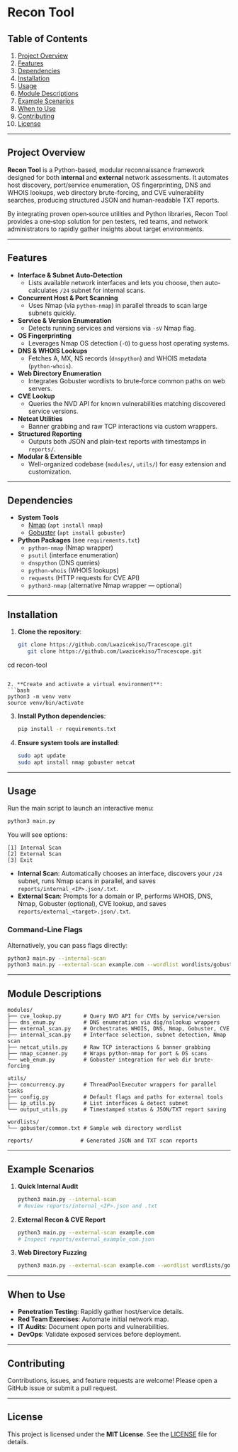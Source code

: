 # Recon Tool

## Table of Contents
1. [Project Overview](#project-overview)
2. [Features](#features)
3. [Dependencies](#dependencies)
4. [Installation](#installation)
5. [Usage](#usage)
6. [Module Descriptions](#module-descriptions)
7. [Example Scenarios](#example-scenarios)
8. [When to Use](#when-to-use)
9. [Contributing](#contributing)
10. [License](#license)

---

## Project Overview

**Recon Tool** is a Python-based, modular reconnaissance framework designed for both **internal** and **external** network assessments. It automates host discovery, port/service enumeration, OS fingerprinting, DNS and WHOIS lookups, web directory brute-forcing, and CVE vulnerability searches, producing structured JSON and human-readable TXT reports.

By integrating proven open‑source utilities and Python libraries, Recon Tool provides a one‑stop solution for pen testers, red teams, and network administrators to rapidly gather insights about target environments.

---

## Features

- **Interface & Subnet Auto-Detection**
  - Lists available network interfaces and lets you choose, then auto-calculates `/24` subnet for internal scans.
- **Concurrent Host & Port Scanning**
  - Uses Nmap (via `python-nmap`) in parallel threads to scan large subnets quickly.
- **Service & Version Enumeration**
  - Detects running services and versions via `-sV` Nmap flag.
- **OS Fingerprinting**
  - Leverages Nmap OS detection (`-O`) to guess host operating systems.
- **DNS & WHOIS Lookups**
  - Fetches A, MX, NS records (`dnspython`) and WHOIS metadata (`python-whois`).
- **Web Directory Enumeration**
  - Integrates Gobuster wordlists to brute‑force common paths on web servers.
- **CVE Lookup**
  - Queries the NVD API for known vulnerabilities matching discovered service versions.
- **Netcat Utilities**
  - Banner grabbing and raw TCP interactions via custom wrappers.
- **Structured Reporting**
  - Outputs both JSON and plain‑text reports with timestamps in `reports/`.
- **Modular & Extensible**
  - Well-organized codebase (`modules/`, `utils/`) for easy extension and customization.

---

## Dependencies

- **System Tools**
  - [Nmap](https://nmap.org/) (`apt install nmap`)
  - [Gobuster](https://github.com/OJ/gobuster) (`apt install gobuster`)
- **Python Packages** (see `requirements.txt`)
  - `python-nmap` (Nmap wrapper)
  - `psutil` (interface enumeration)
  - `dnspython` (DNS queries)
  - `python-whois` (WHOIS lookups)
  - `requests` (HTTP requests for CVE API)
  - `python3-nmap` (alternative Nmap wrapper — optional)

---

## Installation

1. **Clone the repository**:
   ```bash
   git clone https://github.com/Lwazicekiso/Tracescope.git
      git clone https://github.com/Lwazicekiso/Tracescope.git
cd recon-tool
   ```

2. **Create and activate a virtual environment**:
   ```bash
   python3 -m venv venv
   source venv/bin/activate
   ```

3. **Install Python dependencies**:
   ```bash
   pip install -r requirements.txt
   ```

4. **Ensure system tools are installed**:
   ```bash
   sudo apt update
   sudo apt install nmap gobuster netcat
   ```

---

## Usage

Run the main script to launch an interactive menu:
```bash
python3 main.py
```

You will see options:
```
[1] Internal Scan
[2] External Scan
[3] Exit
```

- **Internal Scan**: Automatically chooses an interface, discovers your `/24` subnet, runs Nmap scans in parallel, and saves `reports/internal_<IP>.json/.txt`.
- **External Scan**: Prompts for a domain or IP, performs WHOIS, DNS, Nmap, Gobuster (optional), CVE lookup, and saves `reports/external_<target>.json/.txt`.

### Command‑Line Flags
Alternatively, you can pass flags directly:
```bash
python3 main.py --internal-scan
python3 main.py --external-scan example.com --wordlist wordlists/gobuster/common.txt
```

---

## Module Descriptions

```
modules/
├── cve_lookup.py       # Query NVD API for CVEs by service/version
├── dns_enum.py         # DNS enumeration via dig/nslookup wrappers
├── external_scan.py    # Orchestrates WHOIS, DNS, Nmap, Gobuster, CVE
├── internal_scan.py    # Interface selection, subnet detection, Nmap scan
├── netcat_utils.py     # Raw TCP interactions & banner grabbing
├── nmap_scanner.py     # Wraps python-nmap for port & OS scans
└── web_enum.py         # Gobuster integration for web dir brute-forcing
```

```
utils/
├── concurrency.py      # ThreadPoolExecutor wrappers for parallel tasks
├── config.py           # Default flags and paths for external tools
├── ip_utils.py         # List interfaces & detect subnet
└── output_utils.py     # Timestamped status & JSON/TXT report saving
```

```
wordlists/
└── gobuster/common.txt # Sample web directory wordlist

reports/               # Generated JSON and TXT scan reports
```

---

## Example Scenarios

1. **Quick Internal Audit**
   ```bash
   python3 main.py --internal-scan
   # Review reports/internal_<IP>.json and .txt
   ```

2. **External Recon & CVE Report**
   ```bash
   python3 main.py --external-scan example.com
   # Inspect reports/external_example_com.json
   ```

3. **Web Directory Fuzzing**
   ```bash
   python3 main.py --external-scan example.com --wordlist wordlists/gobuster/big.txt
   ```

---

## When to Use

- **Penetration Testing**: Rapidly gather host/service details.
- **Red Team Exercises**: Automate initial network map.
- **IT Audits**: Document open ports and vulnerabilities.
- **DevOps**: Validate exposed services before deployment.

---

## Contributing

Contributions, issues, and feature requests are welcome! Please open a GitHub issue or submit a pull request.

---

## License

This project is licensed under the **MIT License**. See the [LICENSE](LICENSE) file for details.

